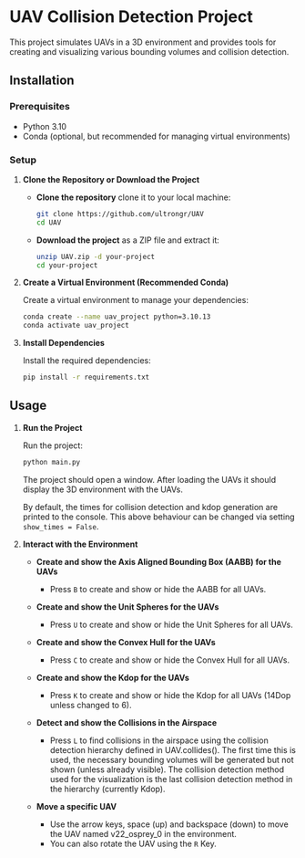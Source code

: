 # UAV Collision Detection Project

This project simulates UAVs in a 3D environment and provides tools for creating and visualizing various bounding volumes and collision detection.

## Installation

### Prerequisites

- Python 3.10
- Conda (optional, but recommended for managing virtual environments)

### Setup

1. **Clone the Repository or Download the Project**

   - **Clone the repository** clone it to your local machine:
     ```bash
     git clone https://github.com/ultrongr/UAV
     cd UAV
     ```
   - **Download the project** as a ZIP file and extract it:
     ```bash
     unzip UAV.zip -d your-project
     cd your-project
     ```

2. **Create a Virtual Environment (Recommended Conda)**

   Create a virtual environment to manage your dependencies:
   ```bash
   conda create --name uav_project python=3.10.13
   conda activate uav_project
   ```

3. **Install Dependencies**

   Install the required dependencies:
   ```bash
   pip install -r requirements.txt
   ```



## Usage

1. **Run the Project**

   Run the project:
   ```bash
   python main.py
   ```
    The project should open a window.
    After loading the UAVs it should display the 3D environment with the UAVs.

    By default, the times for collision detection and kdop generation are printed to the console. 
    This above  behaviour can be changed via setting `show_times = False`.

2. **Interact with the Environment**

    - **Create and show the Axis Aligned Bounding Box (AABB) for the UAVs**
        - Press `B` to create and show or hide the AABB for all UAVs.

    - **Create and show the Unit Spheres for the UAVs**
        - Press `U` to create and show or hide the Unit Spheres for all UAVs.
    
    - **Create and show the Convex Hull for the UAVs**
        - Press `C` to create and show or hide the Convex Hull for all UAVs.

    - **Create and show the Kdop for the UAVs**
        - Press `K` to create and show or hide the Kdop for all UAVs (14Dop unless changed to 6).

    - **Detect and show the Collisions in the Airspace**
        - Press `L` to find collisions in the airspace using the collision detection hierarchy defined in UAV.collides(). The first time this is used, the necessary bounding volumes will be generated but not shown (unless already visible).
        The collision detection method used for the visualization is the last collision detection method in the hierarchy (currently Kdop).

    - **Move a specific UAV**
        - Use the arrow keys, space (up) and backspace (down) to move the UAV named v22_osprey_0 in the environment.
        - You can also rotate the UAV using the `R` Key.




